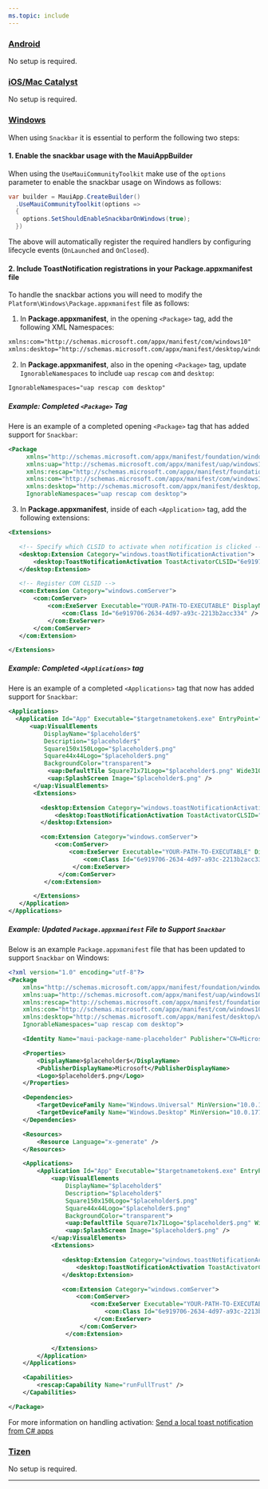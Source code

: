 ```yaml
---
ms.topic: include
---
```


<!-- markdownlint-disable MD025 -->
### [Android](#tab/android)

No setup is required.

### [iOS/Mac Catalyst](#tab/macios)

No setup is required.

### [Windows](#tab/windows)

When using `Snackbar` it is essential to perform the following two steps:

#### 1. Enable the snackbar usage with the MauiAppBuilder

When using the `UseMauiCommunityToolkit` make use of the `options` parameter to enable the snackbar usage on Windows as follows:

```csharp
var builder = MauiApp.CreateBuilder()
  .UseMauiCommunityToolkit(options =>
  {
    options.SetShouldEnableSnackbarOnWindows(true);
  })
```

The above will automatically register the required handlers by configuring lifecycle events (`OnLaunched` and `OnClosed`).

#### 2. Include ToastNotification registrations in your Package.appxmanifest file

To handle the snackbar actions you will need to modify the `Platform\Windows\Package.appxmanifest` file as follows:

1. In **Package.appxmanifest**, in the opening `<Package>` tag, add the following XML Namespaces:

```xml
xmlns:com="http://schemas.microsoft.com/appx/manifest/com/windows10"
xmlns:desktop="http://schemas.microsoft.com/appx/manifest/desktop/windows10"
```

2. In **Package.appxmanifest**, also in the opening `<Package>` tag, update `IgnorableNamespaces` to include `uap` `rescap` `com` and `desktop`:

```xml
IgnorableNamespaces="uap rescap com desktop"
```

##### Example: Completed `<Package>` Tag

Here is an example of a completed opening `<Package>` tag that has added support for `Snackbar`:

```xml
<Package
     xmlns="http://schemas.microsoft.com/appx/manifest/foundation/windows10"
     xmlns:uap="http://schemas.microsoft.com/appx/manifest/uap/windows10"
     xmlns:rescap="http://schemas.microsoft.com/appx/manifest/foundation/windows10/restrictedcapabilities"
     xmlns:com="http://schemas.microsoft.com/appx/manifest/com/windows10"
     xmlns:desktop="http://schemas.microsoft.com/appx/manifest/desktop/windows10"
     IgnorableNamespaces="uap rescap com desktop">
```

3. In **Package.appxmanifest**, inside of each `<Application>` tag, add the following extensions:

```xml
<Extensions>

   <!-- Specify which CLSID to activate when notification is clicked -->
   <desktop:Extension Category="windows.toastNotificationActivation">
       <desktop:ToastNotificationActivation ToastActivatorCLSID="6e919706-2634-4d97-a93c-2213b2acc334" />
   </desktop:Extension>

   <!-- Register COM CLSID -->
   <com:Extension Category="windows.comServer">
       <com:ComServer>
           <com:ExeServer Executable="YOUR-PATH-TO-EXECUTABLE" DisplayName="$targetnametoken$" Arguments="----AppNotificationActivated:"> <!-- Example path to executable: CommunityToolkit.Maui.Sample\CommunityToolkit.Maui.Sample.exe -->
               <com:Class Id="6e919706-2634-4d97-a93c-2213b2acc334" />
           </com:ExeServer>
       </com:ComServer>
   </com:Extension>

</Extensions>
```

##### Example: Completed `<Applications>` tag

Here is an example of a completed `<Applications>` tag that now has added support for `Snackbar`:

```xml
<Applications>
  <Application Id="App" Executable="$targetnametoken$.exe" EntryPoint="$targetentrypoint$">
      <uap:VisualElements
          DisplayName="$placeholder$"
          Description="$placeholder$"
          Square150x150Logo="$placeholder$.png"
          Square44x44Logo="$placeholder$.png"
          BackgroundColor="transparent">
           <uap:DefaultTile Square71x71Logo="$placeholder$.png" Wide310x150Logo="$placeholder$.png" Square310x310Logo="$placeholder$.png" />
           <uap:SplashScreen Image="$placeholder$.png" />
       </uap:VisualElements>
       <Extensions>

         <desktop:Extension Category="windows.toastNotificationActivation">
             <desktop:ToastNotificationActivation ToastActivatorCLSID="6e919706-2634-4d97-a93c-2213b2acc334" />
         </desktop:Extension>

         <com:Extension Category="windows.comServer">
             <com:ComServer>
                 <com:ExeServer Executable="YOUR-PATH-TO-EXECUTABLE" DisplayName="$targetnametoken$" Arguments="----AppNotificationActivated:"> <!-- Example path to executable: CommunityToolkit.Maui.Sample\CommunityToolkit.Maui.Sample.exe -->
                     <com:Class Id="6e919706-2634-4d97-a93c-2213b2acc334" />
                  </com:ExeServer>
              </com:ComServer>
          </com:Extension>

       </Extensions>
   </Application>
</Applications>
```

##### Example: Updated `Package.appxmanifest` File to Support `Snackbar`

Below is an example `Package.appxmanifest` file that has been updated to support `Snackbar` on Windows:

```xml
<?xml version="1.0" encoding="utf-8"?>
<Package
    xmlns="http://schemas.microsoft.com/appx/manifest/foundation/windows10"
    xmlns:uap="http://schemas.microsoft.com/appx/manifest/uap/windows10"
    xmlns:rescap="http://schemas.microsoft.com/appx/manifest/foundation/windows10/restrictedcapabilities"
    xmlns:com="http://schemas.microsoft.com/appx/manifest/com/windows10"
    xmlns:desktop="http://schemas.microsoft.com/appx/manifest/desktop/windows10"
    IgnorableNamespaces="uap rescap com desktop">

    <Identity Name="maui-package-name-placeholder" Publisher="CN=Microsoft" Version="0.0.0.0" />

    <Properties>
        <DisplayName>$placeholder$</DisplayName>
        <PublisherDisplayName>Microsoft</PublisherDisplayName>
        <Logo>$placeholder$.png</Logo>
    </Properties>

    <Dependencies>
        <TargetDeviceFamily Name="Windows.Universal" MinVersion="10.0.17763.0" MaxVersionTested="10.0.19041.0" />
        <TargetDeviceFamily Name="Windows.Desktop" MinVersion="10.0.17763.0" MaxVersionTested="10.0.19041.0" />
    </Dependencies>

    <Resources>
        <Resource Language="x-generate" />
    </Resources>

    <Applications>
        <Application Id="App" Executable="$targetnametoken$.exe" EntryPoint="$targetentrypoint$">
            <uap:VisualElements
                DisplayName="$placeholder$"
                Description="$placeholder$"
                Square150x150Logo="$placeholder$.png"
                Square44x44Logo="$placeholder$.png"
                BackgroundColor="transparent">
                <uap:DefaultTile Square71x71Logo="$placeholder$.png" Wide310x150Logo="$placeholder$.png" Square310x310Logo="$placeholder$.png" />
                <uap:SplashScreen Image="$placeholder$.png" />
            </uap:VisualElements>
            <Extensions>

               <desktop:Extension Category="windows.toastNotificationActivation">
                   <desktop:ToastNotificationActivation ToastActivatorCLSID="6e919706-2634-4d97-a93c-2213b2acc334" />
               </desktop:Extension>

               <com:Extension Category="windows.comServer">
                   <com:ComServer>
                       <com:ExeServer Executable="YOUR-PATH-TO-EXECUTABLE" DisplayName="$targetnametoken$" Arguments="----AppNotificationActivated:"> <!-- Example path to executable: CommunityToolkit.Maui.Sample\CommunityToolkit.Maui.Sample.exe -->
                           <com:Class Id="6e919706-2634-4d97-a93c-2213b2acc334" />
                        </com:ExeServer>
                    </com:ComServer>
                </com:Extension>

            </Extensions>
        </Application>
    </Applications>

    <Capabilities>
        <rescap:Capability Name="runFullTrust" />
    </Capabilities>

</Package>
```

For more information on handling activation: [Send a local toast notification from C# apps](/windows/apps/design/shell/tiles-and-notifications/send-local-toast?tabs=uwp#step-3-handling-activation)

### [Tizen](#tab/tizen)

No setup is required.

-----
<!-- markdownlint-enable MD025 -->
